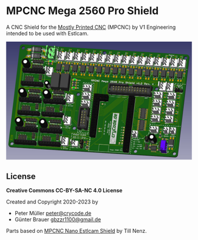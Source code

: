 # MPCNC Mega 2560 Pro Shield

A CNC Shield for the [Mostly Printed CNC](https://www.v1engineering.com/specifications/) (MPCNC) by V1 Engineering intended to be used with Estlcam.

![MPCNC Mega 2560 Pro Shield](./doc/MPCNC-Mega-2560-Pro-Shield-3D.jpg)

## License

**Creative Commons CC-BY-SA-NC 4.0 License**

Created and Copyright 2020-2023 by
* Peter Müller <peter@crycode.de>
* Günter Brauer <gbzzr1100@gmail.de>

Parts based on [MPCNC Nano Estlcam Shield](https://github.com/tnn85/MPCNC-Nano-Estlcam-Shield) by Till Nenz.
